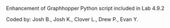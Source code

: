 Enhancement of Graphhopper Python script included in Lab 4.9.2

Coded by: Josh B., Josh K., Clover L., Drew P., Evan Y.
